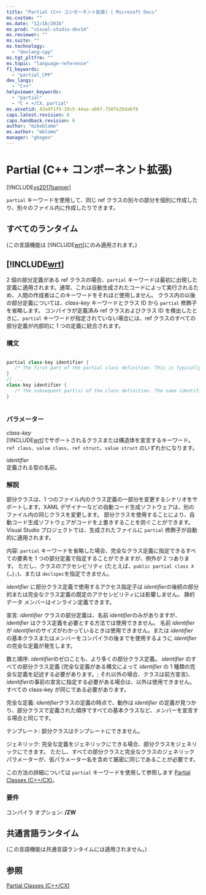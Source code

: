 ```yaml
---
title: "Partial (C++ コンポーネント拡張) | Microsoft Docs"
ms.custom: ""
ms.date: "12/16/2016"
ms.prod: "visual-studio-dev14"
ms.reviewer: ""
ms.suite: ""
ms.technology: 
  - "devlang-cpp"
ms.tgt_pltfrm: ""
ms.topic: "language-reference"
f1_keywords: 
  - "partial_CPP"
dev_langs: 
  - "C++"
helpviewer_keywords: 
  - "partial"
  - "C + +/CX、partial"
ms.assetid: 43adf1f5-10c5-44aa-a66f-7507e2bdabf8
caps.latest.revision: 6
caps.handback.revision: 6
author: "mikeblome"
ms.author: "mblome"
manager: "ghogen"
---
```

# Partial (C++ コンポーネント拡張)
[!INCLUDE[vs2017banner](../assembler/inline/includes/vs2017banner.md)]

`partial` キーワードを使用して、同じ ref クラスの別々の部分を個別に作成したり、別々のファイル内に作成したりできます。  
  
## すべてのランタイム  
 \(この言語機能は [!INCLUDE[wrt](../atl/reference/includes/wrt_md.md)]にのみ適用されます。\)  
  
## [!INCLUDE[wrt](../atl/reference/includes/wrt_md.md)]  
 2 個の部分定義がある ref クラスの場合、`partial` キーワードは最初に出現した定義に適用されます。通常、これは自動生成されたコードによって実行されるため、人間の作成者はこのキーワードをそれほど使用しません。  クラス内の以後の部分定義については、*class\-key* キーワードとクラス ID から `partial` 修飾子を省略します。  コンパイラが定義済み ref クラスおよびクラス ID を検出したときに、`partial` キーワードが指定されていない場合には、ref クラスのすべての部分定義が内部的に 1 つの定義に統合されます。  
  
### 構文  
  
```cpp  
  
partial class-key identifier {  
   /* The first part of the partial class definition. This is typically auto-generated*/  
}  
// ...  
class-key identifier {  
   /* The subsequent part(s) of the class definition. The same identifier is specified, but the "partial" keyword is omitted. */  
}  
  
```  
  
### パラメーター  
 *class\-key*  
 [!INCLUDE[wrt](../atl/reference/includes/wrt_md.md)]でサポートされるクラスまたは構造体を宣言するキーワード。  `ref class`、`value class`、`ref struct`、`value struct` のいずれかになります。  
  
 *identifier*  
 定義される型の名前。  
  
### 解説  
 部分クラスは、1 つのファイル内のクラス定義の一部分を変更するシナリオをサポートします。XAML デザイナーなどの自動コード生成ソフトウェアは、別のファイル内の同じクラスを変更します。  部分クラスを使用することにより、自動コード生成ソフトウェアがコードを上書きすることを防ぐことができます。  Visual Studio プロジェクトでは、生成されたファイルに `partial` 修飾子が自動的に適用されます。  
  
 内容: `partial` キーワードを省略した場合、完全なクラス定義に指定できるすべての要素を 1 つの部分定義で指定することができますが、例外が 2 つあります。  ただし、クラスのアクセシビリティ \(たとえば、`public partial class X {…};`\)、または `declspec`を指定できません。  
  
 *identifier* に部分クラス定義で使用するアクセス指定子は *identifier*の後続の部分的または完全なクラス定義の既定のアクセシビリティには影響しません。  静的データ メンバーはインライン定義できます。  
  
 宣言: *identifier* クラスの部分定義は、名前 *identifier*のみがありますが、*identifier* はクラス定義を必要とする方法では使用できません。  名前 *identifier* が *identifier*のサイズがわかっているときは使用できません。または *identifier* の基本クラスまたはメンバーをコンパイラの後までを使用するように *identifier*の完全な定義が発生します。  
  
 数と順序: *identifier*のゼロことも、より多くの部分クラス定義。  *identifier* のすべての部分クラス定義 \(完全な定義がある構文によって *identifier* の 1 種類の完全な定義を記述する必要があります。; それ以外の場合、クラスは前方宣言\)、*identifier*の事前の宣言に指定する必要がある場合は、以外は使用できません。  すべての class\-key が同じである必要があります。  
  
 完全な定義: *identifier*クラスの定義の時点で、動作は *identifier* の定義が見つかり、部分クラスで定義された順序ですべての基本クラスなど、メンバーを宣言する場合と同じです。  
  
 テンプレート: 部分クラスはテンプレートにできません。  
  
 ジェネリック: 完全な定義をジェネリックにできる場合、部分クラスをジェネリックにできます。  ただし、すべての部分クラスと完全なクラスのジェネリック パラメーターが、仮パラメーター名を含めて厳密に同じであることが必要です。  
  
 この方法の詳細については `partial` キーワードを使用して参照します [Partial Classes \(C\+\+\/CX\)](http://go.microsoft.com/fwlink/p/?LinkId=249023)。  
  
### 要件  
 コンパイラ オプション: **\/ZW**  
  
## 共通言語ランタイム  
 \(この言語機能は共通言語ランタイムには適用されません。\)  
  
## 参照  
 [Partial Classes \(C\+\+\/CX\)](http://go.microsoft.com/fwlink/p/?LinkId=249023)